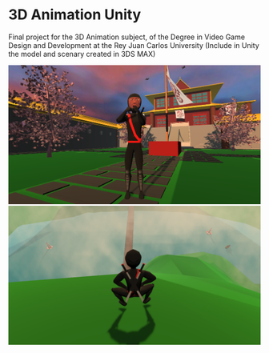 # 3D Animation Unity
Final project for the 3D Animation subject, of the Degree in Video Game Design and Development at the Rey Juan Carlos University (Include in Unity the model and scenary created in 3DS MAX)

![Project View](./Assets/Documents/Project.png)
![Project View 2](./Assets/Documents/Project2.png)
